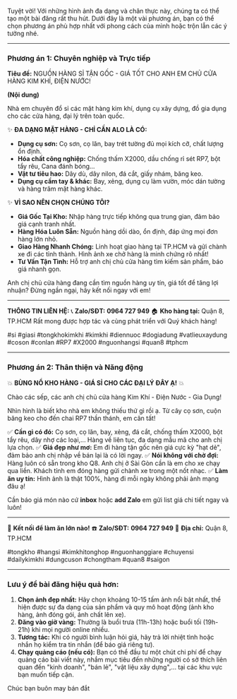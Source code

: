 Tuyệt vời! Với những hình ảnh đa dạng và chân thực này, chúng ta có thể tạo một bài đăng rất thu hút. Dưới đây là một vài phương án, bạn có thể chọn phương án phù hợp nhất với phong cách của mình hoặc trộn lẫn các ý tưởng nhé.

---

### **Phương án 1: Chuyên nghiệp và Trực tiếp**

**Tiêu đề:** NGUỒN HÀNG SỈ TẬN GỐC - GIÁ TỐT CHO ANH EM CHỦ CỬA HÀNG KIM KHÍ, ĐIỆN NƯỚC!

**(Nội dung)**

Nhà em chuyên đổ sỉ các mặt hàng kim khí, dụng cụ xây dựng, đồ gia dụng cho các cửa hàng, đại lý trên toàn quốc.

✨ **ĐA DẠNG MẶT HÀNG - CHỈ CẦN ALO LÀ CÓ:**
*   **Dụng cụ sơn:** Cọ sơn, cọ lăn, bay trét tường đủ mọi kích cỡ, chất lượng ổn định.
*   **Hóa chất công nghiệp:** Chống thấm X2000, dầu chống rỉ sét RP7, bột tẩy rêu, Cana đánh bóng...
*   **Vật tư tiêu hao:** Dây dù, dây nilon, đá cắt, giấy nhám, băng keo.
*   **Dụng cụ cầm tay & khác:** Bay, xẻng, dụng cụ làm vườn, móc dán tường và hàng trăm mặt hàng khác.

✨ **VÌ SAO NÊN CHỌN CHÚNG TÔI?**
*   **Giá Gốc Tại Kho:** Nhập hàng trực tiếp không qua trung gian, đảm bảo giá cạnh tranh nhất.
*   **Hàng Hóa Luôn Sẵn:** Nguồn hàng dồi dào, ổn định, đáp ứng mọi đơn hàng lớn nhỏ.
*   **Giao Hàng Nhanh Chóng:** Linh hoạt giao hàng tại TP.HCM và gửi chành xe đi các tỉnh thành. Hình ảnh xe chở hàng là minh chứng rõ nhất!
*   **Tư Vấn Tận Tình:** Hỗ trợ anh chị chủ cửa hàng tìm kiếm sản phẩm, báo giá nhanh gọn.

Anh chị chủ cửa hàng đang cần tìm nguồn hàng uy tín, giá tốt để tăng lợi nhuận? Đừng ngần ngại, hãy kết nối ngay với em!

---
**THÔNG TIN LIÊN HỆ:**
📞 **Zalo/SĐT:** **0964 727 949**
🏠 **Kho hàng tại:** Quận 8, TP.HCM
Rất mong được hợp tác và cùng phát triển với Quý khách hàng!

#si #giasi #tongkhokimkhi #kimkhi #diennuoc #dogiadung #vatlieuxaydung #coson #conlan #RP7 #X2000 #nguonhangsi #quan8 #tphcm

---

### **Phương án 2: Thân thiện và Năng động**

💥 **BÙNG NỔ KHO HÀNG - GIÁ SỈ CHO CÁC ĐẠI LÝ ĐÂY Ạ!** 💥

Chào các sếp, các anh chị chủ cửa hàng Kim Khí - Điện Nước - Gia Dụng!

Nhìn hình là biết kho nhà em không thiếu thứ gì rồi ạ. Từ cây cọ sơn, cuộn băng keo cho đến chai RP7 thần thánh, em cân tất!

✅ **Cần gì có đó:** Cọ sơn, cọ lăn, bay, xẻng, đá cắt, chống thấm X2000, bột tẩy rêu, dây nhợ các loại,... Hàng về liên tục, đa dạng mẫu mã cho anh chị lựa chọn.
✅ **Giá đẹp như mơ:** Em đi hàng tận gốc nên giá cực kỳ "hạt dẻ", đảm bảo anh chị nhập về bán lại là có lời ngay.
✅ **Nói không với chờ đợi:** Hàng luôn có sẵn trong kho Q8. Anh chị ở Sài Gòn cần là em cho xe chạy qua liền. Khách tỉnh em đóng hàng gửi chành xe trong một nốt nhạc.
✅ **Làm ăn uy tín:** Hình ảnh là thật 100%, hàng đi mỗi ngày không phải ảnh mạng đâu ạ!

Cần báo giá món nào cứ **inbox** hoặc **add Zalo** em gửi list giá chi tiết ngay và luôn!

---
🤝 **Kết nối để làm ăn lớn nào!**
☎️ **Zalo/SĐT:** **0964 727 949**
📍 **Địa chỉ:** Quận 8, TP.HCM

#tongkho #hangsi #kimkhitonghop #nguonhanggiare #chuyensi #dailykimkhi #dungcuson #chongtham #quan8 #saigon

---

### **Lưu ý để bài đăng hiệu quả hơn:**

1.  **Chọn ảnh đẹp nhất:** Hãy chọn khoảng 10-15 tấm ảnh nổi bật nhất, thể hiện được sự đa dạng của sản phẩm và quy mô hoạt động (ảnh kho hàng, ảnh đóng gói, ảnh chất lên xe).
2.  **Đăng vào giờ vàng:** Thường là buổi trưa (11h-13h) hoặc buổi tối (19h-21h) khi mọi người online nhiều.
3.  **Tương tác:** Khi có người bình luận hỏi giá, hãy trả lời nhiệt tình hoặc nhắn họ kiểm tra tin nhắn (để báo giá riêng tư).
4.  **Chạy quảng cáo (nếu có):** Bạn có thể đầu tư một chút chi phí để chạy quảng cáo bài viết này, nhắm mục tiêu đến những người có sở thích liên quan đến "kinh doanh", "bán lẻ", "vật liệu xây dựng",... tại các khu vực bạn muốn tiếp cận.

Chúc bạn buôn may bán đắt